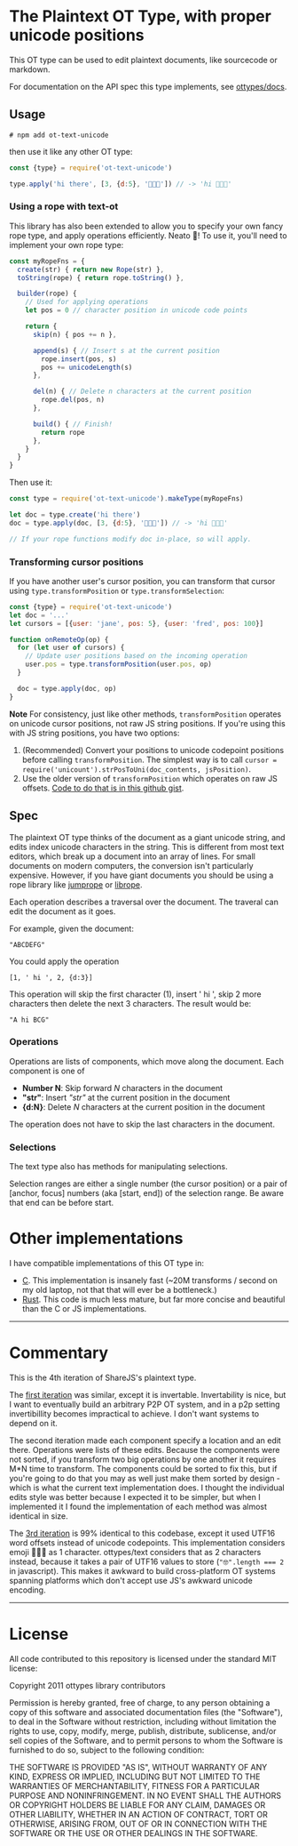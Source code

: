 # The Plaintext OT Type, with proper unicode positions

This OT type can be used to edit plaintext documents, like sourcecode or
markdown.

For documentation on the API spec this type implements, see [ottypes/docs](/ottypes/docs).

## Usage

```
# npm add ot-text-unicode
```

then use it like any other OT type:

```javascript
const {type} = require('ot-text-unicode')

type.apply('hi there', [3, {d:5}, '🤖👻💃']) // -> 'hi 🤖👻💃'
```

### Using a rope with text-ot

This library has also been extended to allow you to specify your own fancy rope type, and apply operations efficiently. Neato 🌯! To use it, you'll need to implement your own rope type:

```javascript
const myRopeFns = {
  create(str) { return new Rope(str) },
  toString(rope) { return rope.toString() },

  builder(rope) {
    // Used for applying operations
    let pos = 0 // character position in unicode code points

    return {
      skip(n) { pos += n },

      append(s) { // Insert s at the current position
        rope.insert(pos, s)
        pos += unicodeLength(s)
      },

      del(n) { // Delete n characters at the current position
        rope.del(pos, n)
      },

      build() { // Finish!
        return rope
      },
    }
  }
}
```

Then use it:

```javascript
const type = require('ot-text-unicode').makeType(myRopeFns)

let doc = type.create('hi there')
doc = type.apply(doc, [3, {d:5}, '🤖👻💃']) // -> 'hi 🤖👻💃'

// If your rope functions modify doc in-place, so will apply.
```


### Transforming cursor positions

If you have another user's cursor position, you can transform that cursor using `type.transformPosition` or `type.transformSelection`:

```javascript
const {type} = require('ot-text-unicode')
let doc = '...'
let cursors = [{user: 'jane', pos: 5}, {user: 'fred', pos: 100}]

function onRemoteOp(op) {
  for (let user of cursors) {
    // Update user positions based on the incoming operation
    user.pos = type.transformPosition(user.pos, op)
  }

  doc = type.apply(doc, op)
}
```

**Note** For consistency, just like other methods, `transformPosition` operates on unicode cursor positions, not raw JS string positions. If you're using this with JS string positions, you have two options:

1. (Recommended) Convert your positions to unicode codepoint positions before calling `transformPosition`. The simplest way is to call `cursor = require('unicount').strPosToUni(doc_contents, jsPosition)`.
2. Use the older version of `transformPosition` which operates on raw JS offsets. [Code to do that is in this github gist](https://gist.github.com/josephg/cc0a125a2d6a7637dabc79a865a7483c).


## Spec

The plaintext OT type thinks of the document as a giant unicode string, and
edits index unicode characters in the string. This is different from most text
editors, which break up a document into an array of lines. For small documents
on modern computers, the conversion isn't particularly expensive. However, if
you have giant documents you should be using a rope library like
[jumprope](https://github.com/josephg/jumprope) or
[librope](https://github.com/josephg/librope).

Each operation describes a traversal over the document. The traveral can edit
the document as it goes.

For example, given the document:

```
"ABCDEFG"
```

You could apply the operation

```
[1, ' hi ', 2, {d:3}]
```

This operation will skip the first character (1), insert ' hi ', skip 2 more
characters then delete the next 3 characters. The result would be:

```
"A hi BCG"
```

### Operations

Operations are lists of components, which move along the document. Each
component is one of

- **Number N**: Skip forward *N* characters in the document
- **"str"**: Insert *"str"* at the current position in the document
- **{d:N}**: Delete *N* characters at the current position in the document

The operation does not have to skip the last characters in the document.

### Selections

The text type also has methods for manipulating selections.

Selection ranges are either a single number (the cursor position) or a pair of
[anchor, focus] numbers (aka [start, end]) of the selection range. Be aware
that end can be before start.


# Other implementations

I have compatible implementations of this OT type in:

- [C](https://github.com/share/libot/blob/master/text.h). This implementation is insanely fast (~20M transforms / second on my old laptop, not that that will ever be a bottleneck.)
- [Rust](https://github.com/josephg/textot.rs). This code is much less mature, but far more concise and beautiful than the C or JS implementations.

---

# Commentary

This is the 4th iteration of ShareJS's plaintext type.


The [first
iteration](https://github.com/share/ShareJS/blob/0.6/src/types/text2.coffee)
was similar, except it is invertable. Invertability is nice, but I want to
eventually build an arbitrary P2P OT system, and in a p2p setting
invertibillity becomes impractical to achieve. I don't want systems to depend
on it.

The second iteration made each component specify a location and an edit there.
Operations were lists of these edits. Because the components were not sorted,
if you transform two big operations by one another it requires M\*N
time to transform. The components could be sorted to fix this, but if you're
going to do that you may as well just make them sorted by design - which is
what the current text implementation does. I thought the individual edits style
was better because I expected it to be simpler, but when I implemented it I
found the implementation of each method was almost identical in size.

The [3rd iteration](https://github.com/ottypes/text) is 99% identical to this
codebase, except it used UTF16 word offsets instead of unicode codepoints.
This implementation considers emoji 🤸🏼‍♀️ as 1 character. ottypes/text
considers that as 2 characters instead, because it takes a pair of UTF16
values to store (`"🤓".length === 2` in javascript). This makes it awkward to
build cross-platform OT systems spanning platforms which don't accept use JS's
awkward unicode encoding.

---

# License

All code contributed to this repository is licensed under the standard MIT license:

Copyright 2011 ottypes library contributors

Permission is hereby granted, free of charge, to any person obtaining a copy
of this software and associated documentation files (the "Software"), to deal
in the Software without restriction, including without limitation the rights
to use, copy, modify, merge, publish, distribute, sublicense, and/or sell
copies of the Software, and to permit persons to whom the Software is
furnished to do so, subject to the following condition:

THE SOFTWARE IS PROVIDED "AS IS", WITHOUT WARRANTY OF ANY KIND, EXPRESS OR
IMPLIED, INCLUDING BUT NOT LIMITED TO THE WARRANTIES OF MERCHANTABILITY,
FITNESS FOR A PARTICULAR PURPOSE AND NONINFRINGEMENT. IN NO EVENT SHALL THE
AUTHORS OR COPYRIGHT HOLDERS BE LIABLE FOR ANY CLAIM, DAMAGES OR OTHER
LIABILITY, WHETHER IN AN ACTION OF CONTRACT, TORT OR OTHERWISE, ARISING FROM,
OUT OF OR IN CONNECTION WITH THE SOFTWARE OR THE USE OR OTHER DEALINGS IN
THE SOFTWARE.



